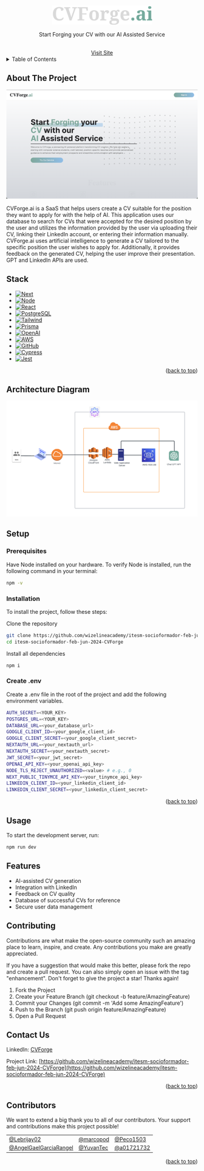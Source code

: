 <a name="readme-top"></a>

<!-- PROJECT LOGO -->
<br />
<div align="center">
<br>
  <a href="https://github.com/othneildrew/Best-README-Template">
    <img src="public/assets/CVForgeLogoReadMe.png" alt="CVForge Ai" height="50">
  </a>

  <p align="center">
    Start Forging your CV with our AI Assisted Service 
  </p>
  <br />
  <a href="https://main.d1q8p2sw9urkoh.amplifyapp.com/">Visit Site</a>
</div>

<!-- TABLE OF CONTENTS-->
<details>
  <summary>Table of Contents</summary>
  <ol>
    <li><a href="#about-the-project">About The Project</a></li>
    <li><a href="#stack">Stack</a></li>
    <li><a href="#architecture-diagram">Architecture Diagram</a></li>
    <li><a href="#setup">Setup</a></li>
    <li><a href="#usage">Usage</a></li>
    <li><a href="#features">Features</a></li>
    <li><a href="#contributing">Contributing</a></li>
    <li><a href="#license">License</a></li>
    <li><a href="#contact-us">Contact Us</a></li>
  </ol>
</details>

<!-- ABOUT THE PROJECT -->

## About The Project

<div align="center">
  <img src="public/assets/landingCVF.png" alt="Diagram" >
</div>

CVForge.ai is a SaaS that helps users create a CV suitable for the position they want to apply for with the help of AI. This application uses our database to search for CVs that were accepted for the desired position by the user and utilizes the information provided by the user via uploading their CV, linking their LinkedIn account, or entering their information manually. CVForge.ai uses artificial intelligence to generate a CV tailored to the specific position the user wishes to apply for. Additionally, it provides feedback on the generated CV, helping the user improve their presentation. GPT and LinkedIn APIs are used.

## Stack

- [![Next][Next.js]][Next-url]
- [![Node][Node.js]][Node-url]
- [![React][React.js]][React-url]
- [![PostgreSQL][Postgre.sql]][Postgre-url]
- [![Tailwind][Tailwind.ts]][Tailwind-url]
- [![Prisma][Prisma.io]][Prisma-url]
- [![OpenAI][Openai.ai]][Openai-url]
- [![AWS][Aws.ts]][Aws-url]
- [![GitHub][Github.ts]][Github-url]
- [![Cypress][Cypress.io]][Cypress-url]
- [![Jest][Jest.io]][Jest-url]

<p align="right">(<a href="#readme-top">back to top</a>)</p>

## Architecture Diagram

<div align="center">
  <img src="public/assets/CVForge_Architecture.png" alt="Landing Page" style="max-width:100%;">
</div>

<!-- GETTING STARTED -->

## Setup
### Prerequisites

Have Node installed on your hardware.
To verify Node is installed, run the following command in your terminal:
```bash
npm -v
```

### Installation

To install the project, follow these steps:

Clone the repository
```bash
git clone https://github.com/wizelineacademy/itesm-socioformador-feb-jun-2024-CVForge.git
cd itesm-socioformador-feb-jun-2024-CVForge
```

Install all dependencies
```bash
npm i
```

### Create .env

Create a .env file in the root of the project and add the following environment variables.
```bash
AUTH_SECRET=<YOUR_KEY>
POSTGRES_URL=<YOUR_KEY>
DATABASE_URL=<your_database_url>
GOOGLE_CLIENT_ID=<your_google_client_id>
GOOGLE_CLIENT_SECRET=<your_google_client_secret>
NEXTAUTH_URL=<your_nextauth_url>
NEXTAUTH_SECRET=<your_nextauth_secret>
JWT_SECRET=<your_jwt_secret>
OPENAI_API_KEY=<your_openai_api_key>
NODE_TLS_REJECT_UNAUTHORIZED=<value> # e.g., 0
NEXT_PUBLIC_TINYMCE_API_KEY=<your_tinymce_api_key>
LINKEDIN_CLIENT_ID=<your_linkedin_client_id>
LINKEDIN_CLIENT_SECRET=<your_linkedin_client_secret>
```
<p align="right">(<a href="#readme-top">back to top</a>)</p>

<!-- USAGE -->

## Usage

To start the development server, run:
```bash
npm run dev
```

<!-- FEATURES -->

## Features
<ul>
  <li>AI-assisted CV generation
  <li>Integration with LinkedIn
  <li>Feedback on CV quality
  <li>Database of successful CVs for reference
  <li>Secure user data management
</ul>
<!-- CONTRIBUTING -->

## Contributing

Contributions are what make the open-source community such an amazing place to learn, inspire, and create. Any contributions you make are greatly appreciated.

If you have a suggestion that would make this better, please fork the repo and create a pull request. You can also simply open an issue with the tag "enhancement".
Don't forget to give the project a star! Thanks again!

<ol>
  <li>Fork the Project
  <li>Create your Feature Branch (git checkout -b feature/AmazingFeature)
  <li>Commit your Changes (git commit -m 'Add some AmazingFeature')
  <li>Push to the Branch (git push origin feature/AmazingFeature)
  <li>Open a Pull Request
</ol>

<!-- CONTACT -->

## Contact Us

LinkedIn: [CVForge](https://www.linkedin.com/company/cvforge/about/) 

Project Link: [https://github.com/wizelineacademy/itesm-socioformador-feb-jun-2024-CVForge](https://github.com/wizelineacademy/itesm-socioformador-feb-jun-2024-CVForge)

<p align="right">(<a href="#readme-top">back to top</a>)</p>

<!-- Contributors -->

## Contributors

We want to extend a big thank you to all of our contributors. Your support and contributions make this project possible!

<table style="border-collapse: collapse; width: 100%;">
  <tr style="border: none;">
    <td><a href="https://github.com/Lebrijay02">@Lebrijay02</a></td>
    <td><a href="https://github.com/marcopod">@marcopod</a></td>
    <td><a href="https://github.com/Peco1503">@Peco1503</a></td>
  </tr>
  <tr style="border: none;">
    <td><a href="https://github.com/AngelGaelGarciaRangel">@AngelGaelGarciaRangel</a></td>
    <td><a href="https://github.com/YuvanTec">@YuvanTec</a></td>
    <td><a href="https://github.com/a01721732">@a01721732</a></td>
  </tr>
</table>

<p align="right">(<a href="#readme-top">back to top</a>)</p>

[Next.js]: https://img.shields.io/badge/next.js-000000?style=for-the-badge&logo=nextdotjs&logoColor=white
[Next-url]: https://nextjs.org/
[Node.js]: https://img.shields.io/badge/Node.js-10141c?logo=node.js&logoColor=5FA04E&style=for-the-badge
[Node-url]: https://nodejs.org/en
[React.js]: https://img.shields.io/badge/React-20232A?style=for-the-badge&logo=react&logoColor=61DAFB
[React-url]: https://reactjs.org/
[Postgre.sql]: https://img.shields.io/badge/-Postgre-282424?logo=postgresql&logoColor=4169E1&style=for-the-badge
[Postgre-url]: https://www.postgresql.org
[Tailwind.ts]: https://img.shields.io/badge/-Tailwind-0b1120?logo=tailwind%20css&logoColor=06B6D4&style=for-the-badge
[Tailwind-url]: https://tailwindcss.com
[Prisma.io]: https://img.shields.io/badge/-Prisma-090a15?logo=prisma&logoColor=white&style=for-the-badge
[Prisma-url]: https://www.prisma.io
[Openai.ai]: https://img.shields.io/badge/-Open%20ai-black?logo=openai&logoColor=412991&style=for-the-badge
[Openai-url]: https://openai.com
[Aws.ts]: https://img.shields.io/badge/-AWS-222f3e?logo=aws%20lambda&logoColor=FF9900&style=for-the-badge
[Aws-url]: https://aws.amazon.com
[Github.ts]: https://img.shields.io/badge/-Github-181717?logo=github&logoColor=white&style=for-the-badge
[Github-url]: https://github.com
[Cypress.io]: https://img.shields.io/badge/-Cypress-white?logo=cypress&logoColor=69D3A7&style=for-the-badge
[Cypress-url]: https://www.cypress.io
[Jest.io]: https://img.shields.io/badge/-jest-C21325?logo=jest&logoColor=white&style=for-the-badge
[Jest-url]: https://jestjs.io
